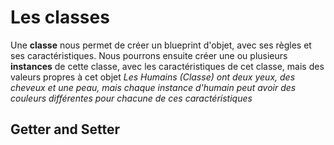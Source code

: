 # Les classes

Une **classe** nous permet de créer un blueprint d'objet, avec ses règles et ses caractéristiques.
Nous pourrons ensuite créer une ou plusieurs **instances** de cette classe, avec les caractéristiques de cet classe, mais des valeurs propres à cet objet
*Les Humains (Classe) ont deux yeux, des cheveux et une peau, mais chaque instance d'humain peut avoir des couleurs différentes pour chacune de ces caractéristiques*

## Getter and Setter

